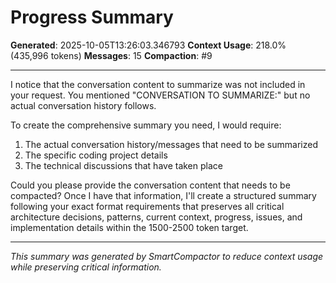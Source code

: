 # Progress Summary
**Generated**: 2025-10-05T13:26:03.346793
**Context Usage**: 218.0% (435,996 tokens)
**Messages**: 15
**Compaction**: #9

---

I notice that the conversation content to summarize was not included in your request. You mentioned "CONVERSATION TO SUMMARIZE:" but no actual conversation history follows.

To create the comprehensive summary you need, I would require:

1. The actual conversation history/messages that need to be summarized
2. The specific coding project details
3. The technical discussions that have taken place

Could you please provide the conversation content that needs to be compacted? Once I have that information, I'll create a structured summary following your exact format requirements that preserves all critical architecture decisions, patterns, current context, progress, issues, and implementation details within the 1500-2500 token target.

---

*This summary was generated by SmartCompactor to reduce context usage while preserving critical information.*
